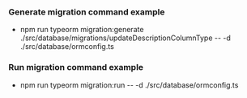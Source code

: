### Generate migration command example
- npm run typeorm migration:generate ./src/database/migrations/updateDescriptionColumnType -- -d ./src/database/ormconfig.ts

### Run migration command example
- npm run typeorm migration:run  -- -d ./src/database/ormconfig.ts